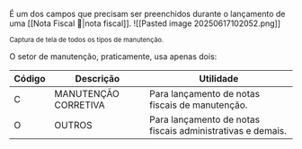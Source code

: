 É um dos campos que precisam ser preenchidos durante o lançamento de uma [[Nota Fiscal 📃|nota fiscal]].
![[Pasted image 20250617102052.png]]

<span style="font-size: smaller">Captura de tela de todos os tipos de manutenção.</span>

O setor de manutenção, praticamente, usa apenas dois:

| Código | Descrição            | Utilidade                                                  |
| ------ | -------------------- | ---------------------------------------------------------- |
| C      | MANUTENÇÃO CORRETIVA | Para lançamento de notas fiscais de manutenção.            |
| O      | OUTROS               | Para lançamento de notas fiscais administrativas e demais. |
